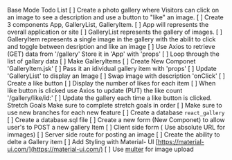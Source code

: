 Base Mode Todo List
[ ] Create a photo gallery where Visitors can click on an image to see a description and use a button to "like" an image. 
    [ ] Create 3 components App, GalleryList, GalleryItem.
        [ ] App will represents the overall application or site
        [ ] GalleryList represents the gallery of images.
        [ ] GalleryItem represents a single image in the gallery with the abilit to click and toggle between desription and like an image
    [ ] Use Axios to retrieve (GET) data from '/gallery' Store it in 'App' with 'props'
        [ ] Loop through the list of gallary data
        [ ] Make GalleryItems
    [ ] Create New Componet 'GalleryItem.jsk'
        [ ] Pass it an idividual gallery item with 'props'
        [ ] Update 'GalleryList' to display an Image
        [ ] Swap image with description 'onClick'
        [ ] Create a like button
        [ ] Display the number of likes for each item
        [ ] When like button is clicked use Axios to update (PUT) the like count '/gallery/like/id:'
        [ ] Update the gallery each time a like button is clicked.
Stretch Goals
Make sure to complete stretch goals in order
[ ] Make sure to use new branches for each new feature
[ ] Create a database `react_gallery`
    [ ] Create a database.sql file
[ ] Create a new form (New Componet) to allow user's to POST a new gallery Item
    [ ] Client side form ( Use absolute URL for immages)
    [ ] Server side route for posting an image
[ ] Create the ability to delte a Gallery item
[ ] Add Styling with Material- UI [https://material-ui.com/](https://material-ui.com/)
[ ] Use [multer](https://github.com/expressjs/multer) for image upload 
